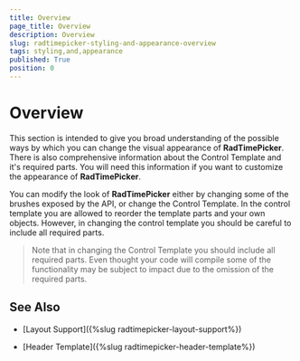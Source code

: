 ```yaml
---
title: Overview
page_title: Overview
description: Overview
slug: radtimepicker-styling-and-appearance-overview
tags: styling,and,appearance
published: True
position: 0
---
```


# Overview

This section is intended to give you broad understanding of the possible ways by which you can change the visual appearance of __RadTimePicker__. There is also comprehensive information about the Control Template and it's required parts. You will need this information if you want to customize the appearance of __RadTimePicker__. 

You can modify the look of __RadTimePicker__ either by changing some of the brushes exposed by the API, or change the Control Template. In the control template you are allowed to reorder the template parts and your own objects. However, in changing the control template you should be careful to include all required parts.

>Note that in changing the Control Template you should include all required parts. Even thought your code will compile some of the functionality may be subject to impact due to the omission of the required parts. 

## See Also

 * [Layout Support]({%slug radtimepicker-layout-support%})

 * [Header Template]({%slug radtimepicker-header-template%})
